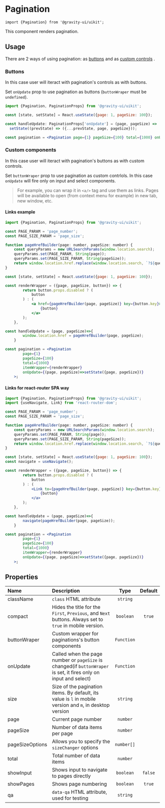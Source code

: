 <!--GITHUB_BLOCK-->

# Pagination

<!--/GITHUB_BLOCK-->

```tsx
import {Pagination} from '@gravity-ui/uikit';
```

This component renders pagination.

## Usage

There are 2 ways of using pagination: as [buttons](#buttons) and as [custom controls](#custom-constrols) .

### Buttons

In this case user will iteract with pagination's controls as with buttons.

Set `onUpdate` prop to use pagination as buttons (`buttonWraper` must be `undefined`).

```jsx
import {Pagination, PaginationProps} from '@gravity-ui/uikit';

const [state, setState] = React.useState({page: 1, pageSize: 100});

const handleUpdate: PaginationProps['onUpdate'] = (page, pageSize) =>
  setState((prevState) => ({...prevState, page, pageSize}));

const pagination = <Pagination page={1} pageSize={100} total={1000} onUpdate={handleUpdate} />;
```

### Custom components

In this case user will iteract with pagination's buttons as with custom controls.

Set `buttonWraper` prop to use pagination as custom contrlols. In this case `onUpdate` will fire only on input and select components.

> For example, you can wrap it in `<a/>` tag and use them as links. Pages will be available to open (from context menu for example) in new tab, new window, etc.

#### Links example

```jsx
import {Pagination, PaginationProps} from '@gravity-ui/uikit';

const PAGE_PARAM = 'page_number';
const PAGE_SIZE_PARAM = 'page_size';

function pageHrefBuilder(page: number, pageSize: number) {
    const queryParams = new URLSearchParams(window.location.search);
    queryParams.set(PAGE_PARAM, String(page));
    queryParams.set(PAGE_SIZE_PARAM, String(pageSize));
    return window.location.href.replace(window.location.search, `?${queryParams.toString()}`);
}

const [state, setState] = React.useState({page: 1, pageSize: 100});

const renderWrapper = ({page, pageSize, button}) => {
        return button.props.disabled ? (
            button
        ) : (
            <a href={pageHrefBuilder(page, pageSize)} key={button.key}>
                {button}
            </a>
        );
    },

const handleUpdate = (page, pageSize)=>{
        window.location.href = pageHrefBuilder(page, pageSize);
    }

const pagination = <Pagination
        page={1}
        pageSize={100}
        total={1000}
        itemWrapper={renderWrapper}
        onUpdate={(page, pageSize)=>setState({page, pageSize})}
    >;
```

#### Links for react-router SPA way

```jsx
import {Pagination, PaginationProps} from '@gravity-ui/uikit';
import {useNavigate, Link} from 'react-router-dom';

const PAGE_PARAM = 'page_number';
const PAGE_SIZE_PARAM = 'page_size';

function pageHrefBuilder(page: number, pageSize: number) {
    const queryParams = new URLSearchParams(window.location.search);
    queryParams.set(PAGE_PARAM, String(page));
    queryParams.set(PAGE_SIZE_PARAM, String(pageSize));
    return window.location.href.replace(window.location.search, `?${queryParams.toString()}`);
}

const [state, setState] = React.useState({page: 1, pageSize: 100});
const navigate = useNavigate();

const renderWrapper = ({page, pageSize, button}) => {
        return button.props.disabled ? (
            button
        ) : (
            <Link to={pageHrefBuilder(page, pageSize)} key={button.key}>
                {button}
            </a>
        );
    },

const handleUpdate = (page, pageSize)=>{
        navigate(pageHrefBuilder(page, pageSize));
    }

const pagination = <Pagination
        page={1}
        pageSize={100}
        total={1000}
        itemWrapper={renderWrapper}
        onUpdate={(page, pageSize)=>setState({page, pageSize})}
    >;
```

## Properties

| Name            | Description                                                                                                       |    Type    | Default |
| :-------------- | :---------------------------------------------------------------------------------------------------------------- | :--------: | :-----: |
| className       | `class` HTML attribute                                                                                            |  `string`  |         |
| compact         | Hides the title for the `First`, `Previous`, and `Next` buttons. Always set to `true` in mobile version.          | `boolean`  | `true`  |
| buttonWraper    | Custom wrapper for paginations's button components                                                                | `Function` |         |
| onUpdate        | Called when the page number or `pageSize` is changed(if `buttonWraper` is set, it fires only on input and select) | `Function` |         |
| size            | Size of the pagination items. By default, its value is `l` in mobile version and `m`, in desktop version          |  `string`  |         |
| page            | Current page number                                                                                               |  `number`  |         |
| pageSize        | Number of data items per page                                                                                     |  `number`  |         |
| pageSizeOptions | Allows you to specify the `sizeChanger` options                                                                   | `number[]` |         |
| total           | Total number of data items                                                                                        |  `number`  |         |
| showInput       | Shows input to navigate to pages directly                                                                         | `boolean`  | `false` |
| showPages       | Shows page numbering                                                                                              | `boolean`  | `true`  |
| qa              | `data-qa` HTML attribute, used for testing                                                                        |  `string`  |         |
